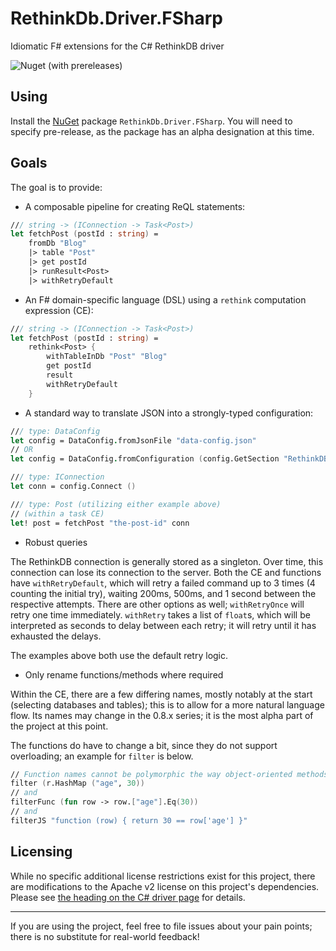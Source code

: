 # RethinkDb.Driver.FSharp
Idiomatic F# extensions for the C# RethinkDB driver

![Nuget (with prereleases)](https://img.shields.io/nuget/vpre/RethinkDb.Driver.FSharp)

## Using

Install the [NuGet](https://www.nuget.org/packages/RethinkDb.Driver.FSharp/) package `RethinkDb.Driver.FSharp`. You will need to specify pre-release, as the package has an alpha designation at this time.

## Goals

The goal is to provide:
- A composable pipeline for creating ReQL statements:

```fsharp
/// string -> (IConnection -> Task<Post>)
let fetchPost (postId : string) =
    fromDb "Blog"
    |> table "Post"
    |> get postId
    |> runResult<Post>
    |> withRetryDefault
```

- An F# domain-specific language (DSL) using a `rethink` computation expression (CE):

```fsharp
/// string -> (IConnection -> Task<Post>)
let fetchPost (postId : string) =
    rethink<Post> {
        withTableInDb "Post" "Blog"
        get postId
        result
        withRetryDefault
    }
```

- A standard way to translate JSON into a strongly-typed configuration:

```fsharp
/// type: DataConfig
let config = DataConfig.fromJsonFile "data-config.json"
// OR
let config = DataConfig.fromConfiguration (config.GetSection "RethinkDB")

/// type: IConnection
let conn = config.Connect ()

/// type: Post (utilizing either example above)
// (within a task CE)
let! post = fetchPost "the-post-id" conn
```

- Robust queries

The RethinkDB connection is generally stored as a singleton. Over time, this connection can lose its connection to the server. Both the CE and functions have `withRetryDefault`, which will retry a failed command up to 3 times (4 counting the initial try), waiting 200ms, 500ms, and 1 second between the respective attempts. There are other options as well; `withRetryOnce` will retry one time immediately. `withRetry` takes a list of `float`s, which will be interpreted as seconds to delay between each retry; it will retry until it has exhausted the delays.

The examples above both use the default retry logic.

- Only rename functions/methods where required

Within the CE, there are a few differing names, mostly notably at the start (selecting databases and tables); this is to allow for a more natural language flow. Its names may change in the 0.8.x series; it is the most alpha part of the project at this point.

The functions do have to change a bit, since they do not support overloading; an example for `filter` is below.

```fsharp
// Function names cannot be polymorphic the way object-oriented methods can, so filter's three overloads become
filter (r.HashMap ("age", 30))
// and
filterFunc (fun row -> row.["age"].Eq(30))
// and
filterJS "function (row) { return 30 == row['age'] }"
```

## Licensing

While no specific additional license restrictions exist for this project, there are modifications to the Apache v2
license on this project's dependencies. Please see [the heading on the C# driver page][license] for details.

---

If you are using the project, feel free to file issues about your pain points; there is no substitute for real-world feedback!

[license]: https://github.com/bchavez/RethinkDb.Driver#open-source-and-commercial-licensing
[nuget]: https://ci.appveyor.com/nuget/danieljsummers-rethinkdb-driver-fsharp